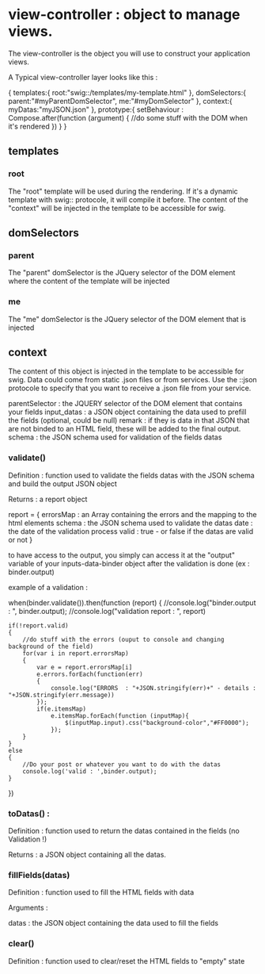 view-controller : object to manage views. 
==========================

The view-controller is the object you will use to construct your application views.

A Typical view-controller layer looks like this :

{
	templates:{
		root:"swig::/templates/my-template.html"
	},
	domSelectors:{
		parent:"#myParentDomSelector",
		me:"#myDomSelector"
	},
	context:{
		myDatas:"myJSON.json"
	},
	prototype:{
		setBehaviour : Compose.after(function (argument) {
			//do some stuff with the DOM when it's rendered
		})
	}
}



## templates

### root

The "root" template will be used during the rendering. If it's a dynamic template with swig:: protocole, it will compile it before. The content of the "context" will be injected in the template to be accessible for swig. 

## domSelectors  

### parent

The "parent" domSelector is the JQuery selector of the DOM element where the content of the template will be injected

### me

The "me" domSelector is the JQuery selector of the DOM element that is injected

## context 

The content of this object is injected in the template to be accessible for swig. Data could come from static .json files or from services. Use the ::json protocole to specify that you want to receive a .json file from your service.

parentSelector : the JQUERY selector of the DOM element that contains your fields
input_datas : a JSON object containing the data used to prefill the fields (optional, could be null)
	remark : if they is data in that JSON that are not binded to an HTML field, these will be added to the final output.
schema : the JSON schema used for validation of the fields datas 

### validate()

Definition : function used to validate the fields datas with the JSON schema and build the output JSON object

Returns : a report object 

report = {
	errorsMap : an Array containing the errors and the mapping to the html elements
	schema : the JSON schema used to validate the datas
	date : the date of the validation process
	valid : true - or false if the datas are valid or not
}

to have access to the output, you simply can access it at the "output" variable of your inputs-data-binder object after the validation is done (ex : binder.output)

example of a validation : 

when(binder.validate()).then(function  (report) {
	//console.log("binder.output : ", binder.output);
	//console.log("validation report : ", report)
	
	if(!report.valid)
	{
		//do stuff with the errors (ouput to console and changing background of the field)
		for(var i in report.errorsMap)
		{
			var e = report.errorsMap[i]
			e.errors.forEach(function(err)
			{
				console.log("ERRORS  : "+JSON.stringify(err)+" - details : "+JSON.stringify(err.message))
			});
			if(e.itemsMap)
				e.itemsMap.forEach(function (inputMap){
					$(inputMap.input).css("background-color","#FF0000");
				});
		} 
	}
	else
	{
		//Do your post or whatever you want to do with the datas
		console.log('valid : ',binder.output);
	}
})


### toDatas() : 

Definition : function used to return the datas contained in the fields (no Validation !)

Returns : a JSON object containing all the datas.


### fillFields(datas)

Definition : function used to fill the HTML fields with data

Arguments :

datas : the JSON object containing the data used to fill the fields

### clear()

Definition : function used to clear/reset the HTML fields to "empty" state



